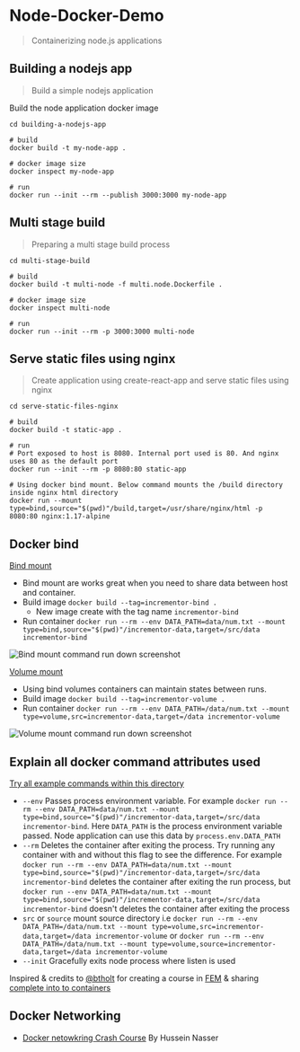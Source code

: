 # Node-Docker-Demo

> Containerizing node.js applications

## Building a nodejs app

> Build a simple nodejs application

Build the node application docker image

```shell
cd building-a-nodejs-app

# build
docker build -t my-node-app .

# docker image size
docker inspect my-node-app

# run
docker run --init --rm --publish 3000:3000 my-node-app

```

## Multi stage build

> Preparing a multi stage build process

```shell
cd multi-stage-build

# build
docker build -t multi-node -f multi.node.Dockerfile .

# docker image size
docker inspect multi-node

# run
docker run --init --rm -p 3000:3000 multi-node
```

## Serve static files using nginx

> Create application using create-react-app and serve static files using nginx

```shell
cd serve-static-files-nginx

# build
docker build -t static-app .

# run
# Port exposed to host is 8080. Internal port used is 80. And nginx uses 80 as the default port
docker run --init --rm -p 8080:80 static-app

# Using docker bind mount. Below command mounts the /build directory inside nginx html directory
docker run --mount type=bind,source="$(pwd)"/build,target=/usr/share/nginx/html -p 8080:80 nginx:1.17-alpine

```

## Docker bind

<u>Bind mount</u>

- Bind mount are works great when you need to share data between host and container.
- Build image `docker build --tag=incrementor-bind .`
  - New image create with the tag name `incrementor-bind`
- Run container `docker run --rm --env DATA_PATH=data/num.txt --mount type=bind,source="$(pwd)"/incrementor-data,target=/src/data incrementor-bind`

![Bind mount command run down screenshot](https://i.imgur.com/KIHYNIF.png)

<u>Volume mount</u>

- Using bind volumes containers can maintain states between runs.
- Build image `docker build --tag=incrementor-volume .`
- Run container `docker run --rm --env DATA_PATH=/data/num.txt --mount type=volume,src=incrementor-data,target=/data incrementor-volume`

![Volume mount command run down screenshot](https://i.imgur.com/TSA3uRf.png)

## Explain all docker command attributes used

<u>Try all example commands within this directory</u>

- `--env` Passes process environment variable. For example `docker run --rm --env DATA_PATH=data/num.txt --mount type=bind,source="$(pwd)"/incrementor-data,target=/src/data incrementor-bind`. Here `DATA_PATH` is the process environment variable passed. Node application can use this data by `process.env.DATA_PATH`
- `--rm` Deletes the container after exiting the process. Try running any container with and without this flag to see the difference. For example `docker run --rm --env DATA_PATH=data/num.txt --mount type=bind,source="$(pwd)"/incrementor-data,target=/src/data incrementor-bind` deletes the container after exiting the run process, but `docker run --env DATA_PATH=data/num.txt --mount type=bind,source="$(pwd)"/incrementor-data,target=/src/data incrementor-bind` doesn't deletes the container after exiting the process
- `src` or `source` mount source directory i.e `docker run --rm --env DATA_PATH=/data/num.txt --mount type=volume,src=incrementor-data,target=/data incrementor-volume` or `docker run --rm --env DATA_PATH=/data/num.txt --mount type=volume,source=incrementor-data,target=/data incrementor-volume`
- `--init` Gracefully exits node process where listen is used

Inspired & credits to [@btholt](https://github.com/btholt) for creating a course in [FEM](https://frontendmasters.com/courses/complete-intro-containers/) & sharing [complete into to containers](https://github.com/btholt/complete-intro-to-containers)

## Docker Networking

- [Docker netowkring Crash Course](https://www.youtube.com/watch?v=OU6xOM0SE4o) By Hussein Nasser
